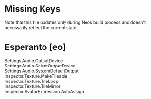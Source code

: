 # Missing Keys
Note that this file updates only during Neos build process and doesn't necessarily reflect the current state.

# Esperanto [eo]
Settings.Audio.OutputDevice  
Settings.Audio.SelectOutputDevice  
Settings.Audio.SystemDefaultOutput  
Inspector.Texture.MakeTileable  
Inspector.Texture.TileLoop  
Inspector.Texture.TileMirror  
Inspector.AvatarExpression.AutoAssign  

